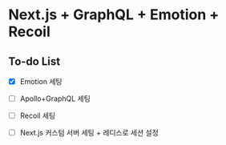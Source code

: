 # Next.js + GraphQL + Emotion + Recoil

## To-do List
- [x] Emotion 세팅 
- [ ] Apollo+GraphQL 세팅 
- [ ] Recoil 세팅
- [ ] Next.js 커스텀 서버 세팅 + 레디스로 세션 설정 



